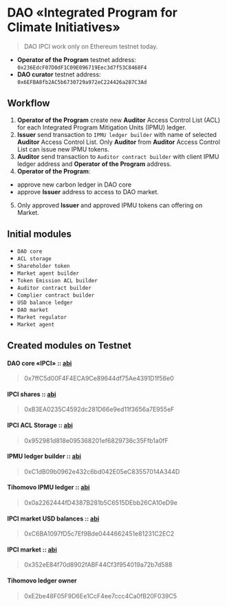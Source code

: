 # DAO «Integrated Program for Climate Initiatives»
> DAO IPCI work only on Ethereum testnet today.

- **Operator of the Program** testnet address: `0x236EdcF07D0dF1C09E096719Eec3d7f53C8468F4`
- **DAO curator** testnet address: `0x6EFBA8fb2AC5b6730729a972eC224426a287C3Ad`

## Workflow
1. **Operator of the Program** create new **Auditor** Access Control List (ACL) for each Integrated Program Mitigation Units (IPMU) ledger.
2. **Issuer** send transaction to `IPMU ledger builder` with name of selected **Auditor** Access Control List. Only **Auditor** from **Auditor** Access Control List can issue new IPMU tokens.
3. **Auditor** send transaction to `Auditor contract builder` with client IPMU ledger address and **Operator of the Program**  address.
4. **Operator of the Program**:
  - approve new carbon ledger in DAO core  
  - approve **Issuer** address to access to DAO market.
5. Only approved  **Issuer** and approved IPMU tokens can offering on Market.

## Initial modules
- `DAO core`
- `ACL storage`
- `Shareholder token`
- `Market agent builder`
- `Token Emission ACL builder`
- `Auditor contract builder`
- `Complier contract builder`
- `USD balance ledger`
- `DAO market`
- `Market regulator`
- `Market agent`

## Created modules on Testnet

#### DAO core «IPCI» :: [abi](https://raw.githubusercontent.com/airalab/core/master/abi/modules/Core.json)
> 0x7ffC5d00F4F4ECA9Ce89644df75Ae4391D1f56e0

#### IPCI shares :: [abi](https://raw.githubusercontent.com/airalab/core/master/abi/modules/TokenEmission.json)
> 0xB3EA0235C4592dc281D66e9ed11f3656a7E955eF

#### IPCI ACL Storage :: [abi](https://raw.githubusercontent.com/airalab/core/master/abi/modules/ACLStorage.json)
> 0x952981d818e095368201ef6829736c35Ffb1a0fF

#### IPMU ledger builder :: [abi](https://raw.githubusercontent.com/airalab/core/develop/abi/builder/BuilderTokenEmissionACL.json)
> 0xC1dB09b0962e432c6bd042E05eC83557014A344D

#### Tihomovo IPMU ledger :: [abi](https://raw.githubusercontent.com/airalab/core/master/abi/modules/TokenEmissionACL.json)
> 0x0a2262444fD4387B281b5C6515DEbb26CA10eD9e

#### IPCI market USD balances :: [abi](https://raw.githubusercontent.com/airalab/core/master/abi/modules/TokenEmission.json)
> 0xC6BA1097fD5c7Ef9Bde0444662451e81231C2EC2

#### IPCI market :: [abi](https://raw.githubusercontent.com/airalab/core/master/abi/modules/Market.json)
> 0x352eE84f70d8902fABF44Cf3f954019a72b7d588

#### Tihomovo ledger owner
> 0xE2be48F05F9D6Ee1CcF4ee7ccc4Ca0fB20F039C5
